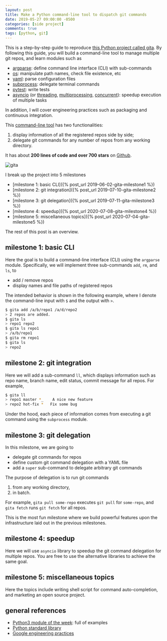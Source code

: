 ```yaml
---
layout: post
title: Make a Python command-line tool to dispatch git commands
date: 2019-05-27 09:00:00 -0500
categories: [side project]
comments: true
tags: [python, git]
---
```


[gita]: https://github.com/nosarthur/gita

This is a step-by-step guide to reproduce [this Python project called gita][gita].
By following this guide, you will build a command-line tool to manage multiple
git repos, and learn modules such as

- [argparse](https://docs.python.org/3/library/argparse.html):
  define command line interface (CLI) with sub-commands
- [os](https://docs.python.org/3/library/os.html):
  manipulate path names, check file existence, etc
- [yaml](https://github.com/yaml/pyyaml/): parse configuration files
- [subprocess](https://docs.python.org/3/library/subprocess.html): delegate terminal commands
- [pytest](https://docs.pytest.org/en/latest/): write tests
- [asyncio](https://docs.python.org/3/library/asyncio.html)
  (or [threading](https://docs.python.org/3/library/threading.html),
  [multiprocessing](https://docs.python.org/3/library/multiprocessing.html),
  [concurrent](https://docs.python.org/3/library/concurrent.html)):
  speedup execution of multiple tasks

In addition, I will cover engineering practices such as packaging and continuous integration.

This [command-line tool][gita] has two functionalities:

1. display information of all the registered repos side by side;
1. delegate git commands for any number of repos from any working directory.

It has about **200 lines of code and over 700 stars** on [Github][gita].

![gita](https://github.com/nosarthur/gita/raw/master/doc/screenshot.png)


I break up the project into 5 milestones

- [milestone 1: basic CLI]({% post_url 2019-06-02-gita-milestone1 %})
- [milestone 2: git integration]({% post_url 2019-07-10-gita-milestone2 %})
- [milestone 3: git delegation]({% post_url 2019-07-11-gita-milestone3 %})
- [milestone 4: speedup]({% post_url 2020-07-08-gita-milestone4 %})
- [milestone 5: miscellaneous topics]({% post_url 2020-07-04-gita-milestone5 %})

The rest of this post is an overview.

## milestone 1: basic CLI

Here the goal is to build a command-line interface (CLI) using the `argparse`
module. Specifically, we will implement three sub-commands `add`, `rm`, and `ls`, to

- add / remove repos
- display names and file paths of registered repos

The intended behavior is shown in the following example, where
I denote the command-line input with `$` and the output with `>`.

```bash
$ gita add /a/b/repo1 /a/d/repo2
> 2 repos are added.
$ gita ls
> repo1 repo2
$ gita ls repo1
> /a/b/repo1
$ gita rm repo1
$ gita ls
> repo2
```

## milestone 2: git integration

Here we will add a sub-command `ll`, which displays information
such as repo name, branch name, edit status, commit message for all repos.
For example,

```bash
$ gita ll
> repo1 master *_    A nice new feature
> repo2 hot-fix *   Fix some bug
```

Under the hood, each piece of information comes from executing a git
command using the `subprocess` module.

## milestone 3: git delegation

In this milestone, we are going to

- delegate git commands for repos
- define custom git command delegation with a YAML file
- add a `super` sub-command to delegate arbitrary git commands

The purpose of delegation is to run git commands

1. from any working directory,
2. in batch.

For example, `gita pull some-repo` executes `git pull` for `some-repo`,
and `gita fetch` runs `git fetch` for all repos.

This is the most fun milestone where we build powerful features upon
the infrastructure laid out in the previous milestones.

## milestone 4: speedup

Here we will use `asyncio` library to speedup the git command delegation for
multiple repos.
You are free to use the alternative libraries to achieve the same goal.

## milestone 5: miscellaneous topics

Here the topics include writing shell script for command auto-completion,
and marketing an open source project.

## general references

- [Python3 module of the week](https://pymotw.com/3/): full of examples
- [Python standard library](https://docs.python.org/3/library/)
- [Google engineering practices](https://arxiv.org/abs/1702.01715)
